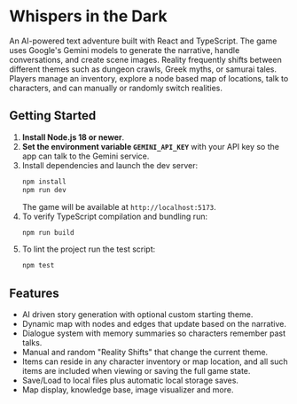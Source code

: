 # Whispers in the Dark

An AI-powered text adventure built with React and TypeScript. The game uses Google's Gemini models to generate the narrative, handle conversations, and create scene images.  Reality frequently shifts between different themes such as dungeon crawls, Greek myths, or samurai tales.  Players manage an inventory, explore a node based map of locations, talk to characters, and can manually or randomly switch realities.

## Getting Started

1. **Install Node.js 18 or newer**.
2. **Set the environment variable `GEMINI_API_KEY`** with your API key so the app can talk to the Gemini service.
3. Install dependencies and launch the dev server:
   ```bash
   npm install
   npm run dev
   ```
   The game will be available at `http://localhost:5173`.
4. To verify TypeScript compilation and bundling run:
   ```bash
   npm run build
   ```
5. To lint the project run the test script:
   ```bash
   npm test
   ```

## Features

- AI driven story generation with optional custom starting theme.
- Dynamic map with nodes and edges that update based on the narrative.
- Dialogue system with memory summaries so characters remember past talks.
- Manual and random "Reality Shifts" that change the current theme.
- Items can reside in any character inventory or map location, and all such
  items are included when viewing or saving the full game state.
- Save/Load to local files plus automatic local storage saves.
- Map display, knowledge base, image visualizer and more.
